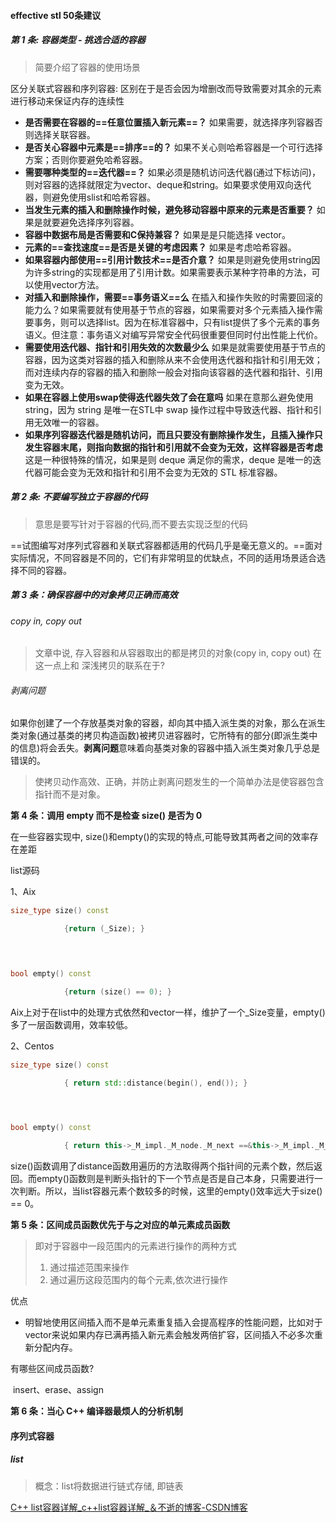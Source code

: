 

#### effective stl 50条建议



##### 第 1 条: 容器类型 - 挑选合适的容器

> 简要介绍了容器的使用场景

区分关联式容器和序列容器: 区别在于是否会因为增删改而导致需要对其余的元素进行移动来保证内存的连续性



- **是否需要在容器的==任意位置插入新元素==？** 如果需要，就选择序列容器否则选择关联容器。
- **是否关心容器中元素是==排序==的？** 如果不关心则哈希容器是一个可行选择方案；否则你要避免哈希容器。
- **需要哪种类型的==迭代器==？** 如果必须是随机访问迭代器(通过下标访问)，则对容器的选择就限定为vector、deque和string。如果要求使用双向迭代器，则避免使用slist和哈希容器。
- **当发生元素的插入和删除操作时候，避免移动容器中原来的元素是否重要？** 如果是就要避免选择序列容器。
- **容器中数据布局是否需要和C保持兼容？** 如果是是只能选择 vector。
- **元素的==查找速度==是否是关键的考虑因素？** 如果是考虑哈希容器。
- **如果容器内部使用==引用计数技术==是否介意？** 如果是则避免使用string因为许多string的实现都是用了引用计数。如果需要表示某种字符串的方法，可以使用vector方法。
- **对插入和删除操作，需要==事务语义==么** 在插入和操作失败的时需要回滚的能力么？如果需要就有使用基于节点的容器，如果需要对多个元素插入操作需要事务，则可以选择list。因为在标准容器中，只有list提供了多个元素的事务语义。但注意：事务语义对编写异常安全代码很重要但同时付出性能上代价。
- **需要使用迭代器、指针和引用失效的次数最少么** 如果是就需要使用基于节点的容器，因为这类对容器的插入和删除从来不会使用迭代器和指针和引用无效；而对连续内存的容器的插入和删除一般会对指向该容器的迭代器和指针、引用变为无效。
- **如果在容器上使用swap使得迭代器失效了会在意吗** 如果在意那么避免使用 string，因为 string 是唯一在STL中 swap 操作过程中导致迭代器、指针和引用无效唯一的容器。
- **如果序列容器迭代器是随机访问，而且只要没有删除操作发生，且插入操作只发生容器末尾，则指向数据的指针和引用就不会变为无效，这样容器是否考虑** 这是一种很特殊的情况，如果是则 deque 满足你的需求，deque 是唯一的迭代器可能会变为无效和指针和引用不会变为无效的 STL 标准容器。





##### 第 2 条: 不要编写独立于容器的代码

> 意思是要写针对于容器的代码,而不要去实现泛型的代码

==试图编写对序列式容器和关联式容器都适用的代码几乎是毫无意义的。==面对实际情况，不同容器是不同的，它们有非常明显的优缺点，不同的适用场景适合选择不同的容器。



##### **第 3 条：确保容器中的对象拷贝正确而高效**

###### copy in, copy out 

> 文章中说, 存入容器和从容器取出的都是拷贝的对象(copy in, copy out) 在这一点上和 深浅拷贝的联系在于?



###### 剥离问题

如果你创建了一个存放基类对象的容器，却向其中插入派生类的对象，那么在派生类对象(通过基类的拷贝构造函数)被拷贝进容器时，它所特有的部分(即派生类中的信息)将会丢失。**剥离问题**意味着向基类对象的容器中插入派生类对象几乎总是错误的。

> 使拷贝动作高效、正确，并防止剥离问题发生的一个简单办法是使容器包含指针而不是对象。



**第 4 条：调用 empty 而不是检查 size() 是否为 0**



在一些容器实现中, size()和empty()的实现的特点,可能导致其两者之间的效率存在差距



list源码

1、Aix

```cpp
size_type size() const

​            {return (_Size); }

 


bool empty() const

​            {return (size() == 0); }
```

 

​    Aix上对于在list中的处理方式依然和vector一样，维护了一个_Size变量，empty()多了一层函数调用，效率较低。




2、Centos

```cpp
size_type size() const

​            { return std::distance(begin(), end()); }

 


bool empty() const

​            { return this->_M_impl._M_node._M_next ==&this->_M_impl._M_node; }
```

 

​    size()函数调用了distance函数用遍历的方法取得两个指针间的元素个数，然后返回。而empty()函数则是判断头指针的下一个节点是否是自己本身，只需要进行一次判断。所以，当list容器元素个数较多的时候，这里的empty()效率远大于size() == 0。



**第 5 条：区间成员函数优先于与之对应的单元素成员函数**

> 即对于容器中一段范围内的元素进行操作的两种方式
>
> 1. 通过描述范围来操作
> 2. 通过遍历这段范围内的每个元素,依次进行操作



优点

- 明智地使用区间插入而不是单元素重复插入会提高程序的性能问题，比如对于vector来说如果内存已满再插入新元素会触发两倍扩容，区间插入不必多次重新分配内存。



有哪些区间成员函数?

​	insert、erase、assign





**第 6 条：当心 C++ 编译器最烦人的分析机制**









#### 序列式容器



##### list

> 概念：list将数据进行链式存储, 即链表

[ C++ list容器详解_c++list容器详解_＆不逝的博客-CSDN博客](https://blog.csdn.net/qq_52324409/article/details/121046388)

